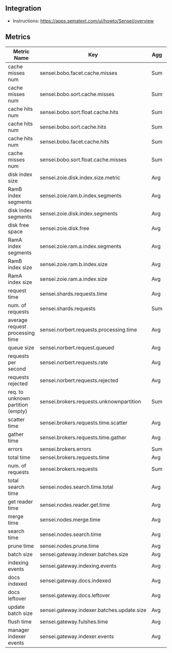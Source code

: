 ## Integration

- Instructions: https://apps.sematext.com/ui/howto/Sensei/overview

## Metrics

Metric Name | Key | Agg | Type | Description
--- | --- | --- | --- | ---
cache misses num | sensei.bobo.facet.cache.misses | Sum | Long | 
cache misses num | sensei.bobo.sort.cache.misses | Sum | Long | 
cache hits num | sensei.bobo.sort.float.cache.hits | Sum | Long | 
cache hits num | sensei.bobo.sort.cache.hits | Sum | Long | 
cache hits num | sensei.bobo.facet.cache.hits | Sum | Long | 
cache misses num | sensei.bobo.sort.float.cache.misses | Sum | Long | 
disk index size | sensei.zoie.disk.index.size.metric | Avg | Long | 
RamB index segments | sensei.zoie.ram.b.index.segments | Avg | Long | 
disk index segments | sensei.zoie.disk.index.segments | Avg | Long | 
disk free space | sensei.zoie.disk.free | Avg | Long | 
RamA index segments | sensei.zoie.ram.a.index.segments | Avg | Long | 
RamB index size | sensei.zoie.ram.b.index.size | Avg | Long | 
RamA index size | sensei.zoie.ram.a.index.size | Avg | Long | 
request time | sensei.shards.requests.time | Avg | Long | 
num. of requests | sensei.shards.requests | Sum | Long | 
average request processing time | sensei.norbert.requests.processing.time | Avg | Double | 
queue size | sensei.norbert.request.queued | Avg | Long | 
requests per second | sensei.norbert.requests.rate | Avg | Double | 
requests rejected | sensei.norbert.requests.rejected | Avg | Double | 
req. to unknown partition (empty) | sensei.brokers.requests.unknownpartition | Sum | Long | 
scatter time | sensei.brokers.requests.time.scatter | Avg | Long | 
gather time | sensei.brokers.requests.time.gather | Avg | Long | 
errors | sensei.brokers.errors | Sum | Long | 
total time | sensei.brokers.requests.time | Avg | Long | 
num. of requests | sensei.brokers.requests | Sum | Long | 
total search time | sensei.nodes.search.time.total | Avg | Long | 
get reader time | sensei.nodes.reader.get.time | Avg | Long | 
merge time | sensei.nodes.merge.time | Avg | Long | 
search time | sensei.nodes.search.time | Avg | Long | 
prune time | sensei.nodes.prune.time | Avg | Long | 
batch size | sensei.gateway.indexer.batches.size | Avg | Long | 
indexing events | sensei.gateway.indexing.events | Avg | Long | 
docs indexed | sensei.gateway.docs.indexed | Avg | Long | 
docs leftover | sensei.gateway.docs.leftover | Avg | Long | 
update batch size | sensei.gateway.indexer.batches.update.size | Avg | Long | 
flush time | sensei.gateway.fulshes.time | Avg | Long | 
manager indexer events | sensei.gateway.indexer.events | Avg | Long | 

